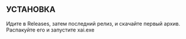 ## УСТАНОВКА

Идите в Releases, затем последний релиз, и скачайте первый архив.
Распакуйте его и запустите xai.exe

